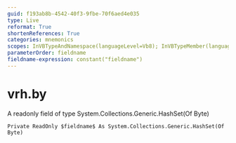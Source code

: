 ```yaml
---
guid: f193ab8b-4542-40f3-9fbe-70f6aed4e035
type: Live
reformat: True
shortenReferences: True
categories: mnemonics
scopes: InVBTypeAndNamespace(languageLevel=Vb8); InVBTypeMember(languageLevel=Vb8)
parameterOrder: fieldname
fieldname-expression: constant("fieldname")
---
```


# vrh.by

A readonly field of type System.Collections.Generic.HashSet(Of Byte)

```
Private ReadOnly $fieldname$ As System.Collections.Generic.HashSet(Of Byte)
```
